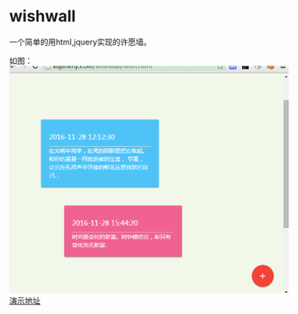 # wishwall
一个简单的用html,jquery实现的许愿墙。

如图：![image](https://github.com/hbxjw119/wishwall/blob/master/sreenshot.png)
[演示地址](www.xujimmy.com/wishwall/wish.html)
